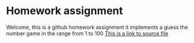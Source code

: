 # Homework assignment 
 Welcome, this is a github homework assignment it implements a guess the number game in the range from 1 to 100
 [This is a link to source file](https://github.com/Nikolairopin/Homework/blob/main/Module/game.py)

